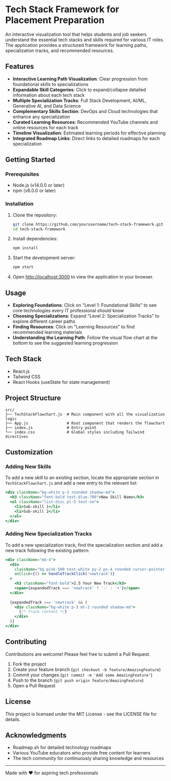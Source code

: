 # Tech Stack Framework for Placement Preparation

An interactive visualization tool that helps students and job seekers understand the essential tech stacks and skills required for various IT roles. The application provides a structured framework for learning paths, specialization tracks, and recommended resources.


## Features

- **Interactive Learning Path Visualization**: Clear progression from foundational skills to specializations
- **Expandable Skill Categories**: Click to expand/collapse detailed information about each tech stack
- **Multiple Specialization Tracks**: Full Stack Development, AI/ML, Generative AI, and Data Science
- **Complementary Skills Section**: DevOps and Cloud technologies that enhance any specialization
- **Curated Learning Resources**: Recommended YouTube channels and online resources for each track
- **Timeline Visualization**: Estimated learning periods for effective planning
- **Integrated Roadmap Links**: Direct links to detailed roadmaps for each specialization

## Getting Started

### Prerequisites

- Node.js (v14.0.0 or later)
- npm (v6.0.0 or later)

### Installation

1. Clone the repository:
   ```bash
   git clone https://github.com/yourusername/tech-stack-framework.git
   cd tech-stack-framework
   ```

2. Install dependencies:
   ```bash
   npm install
   ```

3. Start the development server:
   ```bash
   npm start
   ```

4. Open [http://localhost:3000](https://primeshinde.netlify.app/) to view the application in your browser.

## Usage

- **Exploring Foundations**: Click on "Level 1: Foundational Skills" to see core technologies every IT professional should know
- **Choosing Specializations**: Expand "Level 2: Specialization Tracks" to explore different career paths
- **Finding Resources**: Click on "Learning Resources" to find recommended learning materials
- **Understanding the Learning Path**: Follow the visual flow chart at the bottom to see the suggested learning progression

## Tech Stack

- React.js
- Tailwind CSS
- React Hooks (useState for state management)

## Project Structure

```
src/
├── TechStackFlowchart.js  # Main component with all the visualization logic
├── App.js                 # Root component that renders the flowchart
├── index.js               # Entry point
└── index.css              # Global styles including Tailwind directives
```

## Customization

### Adding New Skills

To add a new skill to an existing section, locate the appropriate section in `TechStackFlowchart.js` and add a new entry to the relevant list:

```jsx
<div className="bg-white p-3 rounded shadow-md">
  <h3 className="font-bold text-blue-700">New Skill Name</h3>
  <ul className="list-disc pl-5 text-sm">
    <li>Sub-skill 1</li>
    <li>Sub-skill 2</li>
  </ul>
</div>
```

### Adding New Specialization Tracks

To add a new specialization track, find the specialization section and add a new track following the existing pattern:

```jsx
<div className="mb-4">
  <div 
    className="bg-pink-500 text-white py-2 px-4 rounded cursor-pointer hover:bg-pink-600 transition-colors flex justify-between items-center"
    onClick={() => handleTrackClick('newtrack')}
  >
    <h3 className="font-bold">2.5 Your New Track</h3>
    <span>{expandedTrack === 'newtrack' ? '−' : '+'}</span>
  </div>
  
  {expandedTrack === 'newtrack' && (
    <div className="bg-white p-3 mt-2 rounded shadow-md">
      {/* Track content */}
    </div>
  )}
</div>
```

## Contributing

Contributions are welcome! Please feel free to submit a Pull Request.

1. Fork the project
2. Create your feature branch (`git checkout -b feature/AmazingFeature`)
3. Commit your changes (`git commit -m 'Add some AmazingFeature'`)
4. Push to the branch (`git push origin feature/AmazingFeature`)
5. Open a Pull Request

## License

This project is licensed under the MIT License - see the LICENSE file for details.

## Acknowledgments

- Roadmap.sh for detailed technology roadmaps
- Various YouTube educators who provide free content for learners
- The tech community for continuously sharing knowledge and resources

---

Made with ❤️ for aspiring tech professionals
